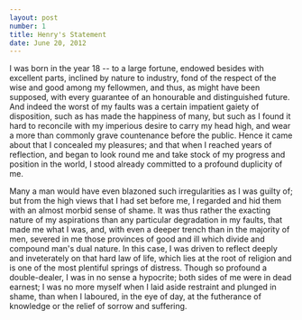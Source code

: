 ```yaml
---
layout: post
number: 1
title: Henry's Statement
date: June 20, 2012
--- 
```


 I was born in the year 18 -- to a large fortune, endowed besides with excellent parts, inclined by nature to industry, fond of the respect of the wise and good among my fellowmen, and thus, as might have been supposed, with every guarantee of an honourable and distinguished future. And indeed the worst of my faults was a certain impatient gaiety of disposition, such as has made the happiness of many, but such as I found it hard to reconcile with my imperious desire to carry my head high, and wear a more than commonly grave countenance before the public. Hence it came about that I concealed my pleasures; and that when I reached years of reflection, and began to look round me and take stock of my progress and position in the world, I stood already committed to a profound duplicity of me. 

 Many a man would have even blazoned such irregularities as I was guilty of; but from the high views that I had set before me, I regarded and hid them with an almost morbid sense of shame. It was thus rather the exacting nature of my aspirations than any particular degradation in my faults, that made me what I was, and, with even a deeper trench than in the majority of men, severed in me those provinces of good and ill which divide and compound man's dual nature. In this case, I was driven to reflect deeply and inveterately on that hard law of life, which lies at the root of religion and is one of the most plentiful springs of distress. Though so profound a double-dealer, I was in no sense a hypocrite; both sides of me were in dead earnest; I was no more myself when I laid aside restraint and plunged in shame, than when I laboured, in the eye of day, at the futherance of knowledge or the relief of sorrow and suffering.


